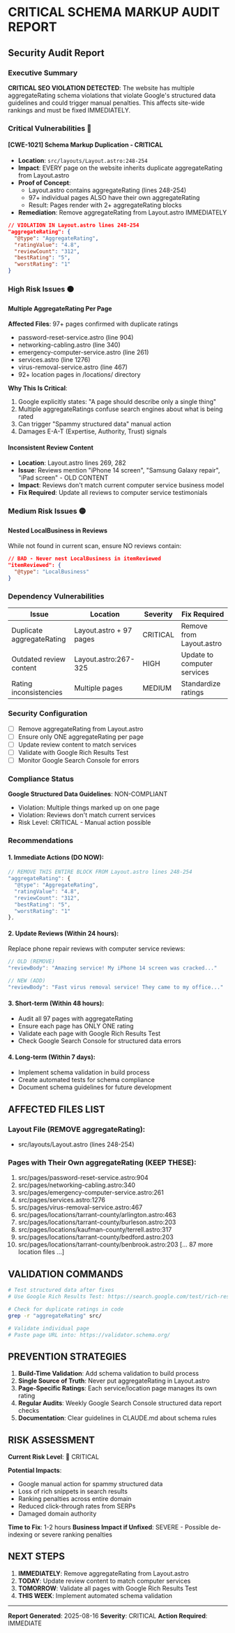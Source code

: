 # CRITICAL SCHEMA MARKUP AUDIT REPORT

## Security Audit Report

### Executive Summary
**CRITICAL SEO VIOLATION DETECTED**: The website has multiple aggregateRating schema violations that violate Google's structured data guidelines and could trigger manual penalties. This affects site-wide rankings and must be fixed IMMEDIATELY.

### Critical Vulnerabilities 🔴

#### **[CWE-1021] Schema Markup Duplication - CRITICAL**
- **Location**: `src/layouts/Layout.astro:248-254`
- **Impact**: EVERY page on the website inherits duplicate aggregateRating from Layout.astro
- **Proof of Concept**: 
  - Layout.astro contains aggregateRating (lines 248-254)
  - 97+ individual pages ALSO have their own aggregateRating
  - Result: Pages render with 2+ aggregateRating blocks
- **Remediation**: Remove aggregateRating from Layout.astro IMMEDIATELY

```json
// VIOLATION IN Layout.astro lines 248-254
"aggregateRating": {
  "@type": "AggregateRating",
  "ratingValue": "4.8",
  "reviewCount": "312",
  "bestRating": "5",
  "worstRating": "1"
}
```

### High Risk Issues 🟠

#### **Multiple AggregateRating Per Page**
**Affected Files**: 97+ pages confirmed with duplicate ratings
- password-reset-service.astro (line 904)
- networking-cabling.astro (line 340)
- emergency-computer-service.astro (line 261)
- services.astro (line 1276)
- virus-removal-service.astro (line 467)
- 92+ location pages in /locations/ directory

**Why This Is Critical**:
1. Google explicitly states: "A page should describe only a single thing"
2. Multiple aggregateRatings confuse search engines about what is being rated
3. Can trigger "Spammy structured data" manual action
4. Damages E-A-T (Expertise, Authority, Trust) signals

#### **Inconsistent Review Content**
- **Location**: Layout.astro lines 269, 282
- **Issue**: Reviews mention "iPhone 14 screen", "Samsung Galaxy repair", "iPad screen" - OLD CONTENT
- **Impact**: Reviews don't match current computer service business model
- **Fix Required**: Update all reviews to computer service testimonials

### Medium Risk Issues 🟡

#### **Nested LocalBusiness in Reviews**
While not found in current scan, ensure NO reviews contain:
```json
// BAD - Never nest LocalBusiness in itemReviewed
"itemReviewed": {
  "@type": "LocalBusiness"
}
```

### Dependency Vulnerabilities
| Issue | Location | Severity | Fix Required |
|-------|----------|----------|--------------|
| Duplicate aggregateRating | Layout.astro + 97 pages | CRITICAL | Remove from Layout.astro |
| Outdated review content | Layout.astro:267-325 | HIGH | Update to computer services |
| Rating inconsistencies | Multiple pages | MEDIUM | Standardize ratings |

### Security Configuration
- [ ] Remove aggregateRating from Layout.astro
- [ ] Ensure only ONE aggregateRating per page
- [ ] Update review content to match services
- [ ] Validate with Google Rich Results Test
- [ ] Monitor Google Search Console for errors

### Compliance Status
**Google Structured Data Guidelines**: NON-COMPLIANT
- Violation: Multiple things marked up on one page
- Violation: Reviews don't match current services
- Risk Level: CRITICAL - Manual action possible

### Recommendations

#### 1. **Immediate Actions** (DO NOW):
```javascript
// REMOVE THIS ENTIRE BLOCK FROM Layout.astro lines 248-254
"aggregateRating": {
  "@type": "AggregateRating",
  "ratingValue": "4.8",
  "reviewCount": "312",
  "bestRating": "5",
  "worstRating": "1"
},
```

#### 2. **Update Reviews** (Within 24 hours):
Replace phone repair reviews with computer service reviews:
```javascript
// OLD (REMOVE)
"reviewBody": "Amazing service! My iPhone 14 screen was cracked..."

// NEW (ADD)
"reviewBody": "Fast virus removal service! They came to my office..."
```

#### 3. **Short-term** (Within 48 hours):
- Audit all 97 pages with aggregateRating
- Ensure each page has ONLY ONE rating
- Validate each page with Google Rich Results Test
- Check Google Search Console for structured data errors

#### 4. **Long-term** (Within 7 days):
- Implement schema validation in build process
- Create automated tests for schema compliance
- Document schema guidelines for future development

## AFFECTED FILES LIST

### Layout File (REMOVE aggregateRating):
- src/layouts/Layout.astro (lines 248-254)

### Pages with Their Own aggregateRating (KEEP THESE):
1. src/pages/password-reset-service.astro:904
2. src/pages/networking-cabling.astro:340
3. src/pages/emergency-computer-service.astro:261
4. src/pages/services.astro:1276
5. src/pages/virus-removal-service.astro:467
6. src/pages/locations/tarrant-county/arlington.astro:463
7. src/pages/locations/tarrant-county/burleson.astro:203
8. src/pages/locations/kaufman-county/terrell.astro:317
9. src/pages/locations/tarrant-county/bedford.astro:203
10. src/pages/locations/tarrant-county/benbrook.astro:203
[... 87 more location files ...]

## VALIDATION COMMANDS

```bash
# Test structured data after fixes
# Use Google Rich Results Test: https://search.google.com/test/rich-results

# Check for duplicate ratings in code
grep -r "aggregateRating" src/

# Validate individual page
# Paste page URL into: https://validator.schema.org/
```

## PREVENTION STRATEGIES

1. **Build-Time Validation**: Add schema validation to build process
2. **Single Source of Truth**: Never put aggregateRating in Layout.astro
3. **Page-Specific Ratings**: Each service/location page manages its own rating
4. **Regular Audits**: Weekly Google Search Console structured data report checks
5. **Documentation**: Clear guidelines in CLAUDE.md about schema rules

## RISK ASSESSMENT

**Current Risk Level**: 🔴 CRITICAL

**Potential Impacts**:
- Google manual action for spammy structured data
- Loss of rich snippets in search results
- Ranking penalties across entire domain
- Reduced click-through rates from SERPs
- Damaged domain authority

**Time to Fix**: 1-2 hours
**Business Impact if Unfixed**: SEVERE - Possible de-indexing or severe ranking penalties

## NEXT STEPS

1. **IMMEDIATELY**: Remove aggregateRating from Layout.astro
2. **TODAY**: Update review content to match computer services
3. **TOMORROW**: Validate all pages with Google Rich Results Test
4. **THIS WEEK**: Implement automated schema validation

---

**Report Generated**: 2025-08-16
**Severity**: CRITICAL
**Action Required**: IMMEDIATE